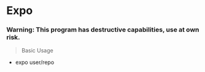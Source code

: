 # Expo

### Warning: This program has destructive capabilities, use at own risk.

> Basic Usage

- expo user/repo


